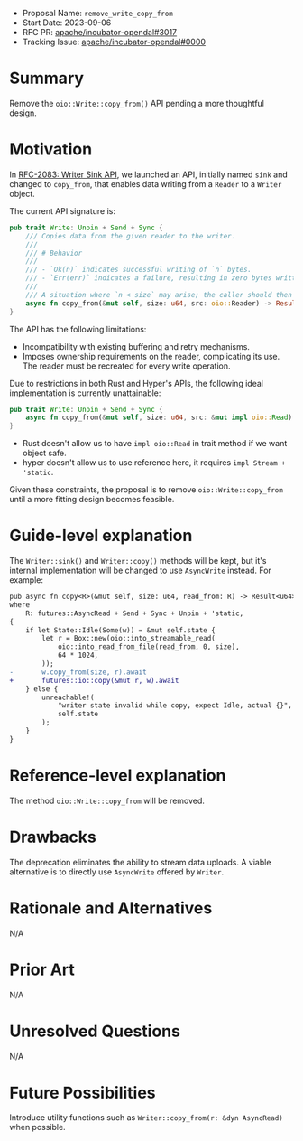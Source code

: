 - Proposal Name: `remove_write_copy_from`
- Start Date: 2023-09-06
- RFC PR: [apache/incubator-opendal#3017](https://github.com/apache/incubator-opendal/pull/3017)
- Tracking Issue: [apache/incubator-opendal#0000](https://github.com/apache/incubator-opendal/issues/0000)

# Summary

Remove the `oio::Write::copy_from()` API pending a more thoughtful design.

# Motivation

In [RFC-2083: Writer Sink API](./2083_writer_sink_api.md), we launched an API, initially named `sink` and changed to `copy_from`, that enables data writing from a `Reader` to a `Writer` object.

The current API signature is:

```rust
pub trait Write: Unpin + Send + Sync {
    /// Copies data from the given reader to the writer.
    ///
    /// # Behavior
    ///
    /// - `Ok(n)` indicates successful writing of `n` bytes.
    /// - `Err(err)` indicates a failure, resulting in zero bytes written.
    ///
    /// A situation where `n < size` may arise; the caller should then transmit the remaining bytes until the full amount is written.
    async fn copy_from(&mut self, size: u64, src: oio::Reader) -> Result<u64>;
}
```

The API has the following limitations:

- Incompatibility with existing buffering and retry mechanisms.
- Imposes ownership requirements on the reader, complicating its use. The reader must be recreated for every write operation.

Due to restrictions in both Rust and Hyper's APIs, the following ideal implementation is currently unattainable:

```rust
pub trait Write: Unpin + Send + Sync {
    async fn copy_from(&mut self, size: u64, src: &mut impl oio::Read) -> Result<u64>;
}
```

- Rust doesn't allow us to have `impl oio::Read` in trait method if we want object safe.
- hyper doesn't allow us to use reference here, it requires `impl Stream + 'static`.

Given these constraints, the proposal is to remove `oio::Write::copy_from` until a more fitting design becomes feasible.

# Guide-level explanation

The `Writer::sink()` and `Writer::copy()` methods will be kept, but it's internal implementation will be changed to use `AsyncWrite` instead. For example:

```diff
pub async fn copy<R>(&mut self, size: u64, read_from: R) -> Result<u64>
where
    R: futures::AsyncRead + Send + Sync + Unpin + 'static,
{
    if let State::Idle(Some(w)) = &mut self.state {
        let r = Box::new(oio::into_streamable_read(
            oio::into_read_from_file(read_from, 0, size),
            64 * 1024,
        ));
-       w.copy_from(size, r).await
+       futures::io::copy(&mut r, w).await
    } else {
        unreachable!(
            "writer state invalid while copy, expect Idle, actual {}",
            self.state
        );
    }
}
```

# Reference-level explanation

The method `oio::Write::copy_from` will be removed.

# Drawbacks

The deprecation eliminates the ability to stream data uploads. A viable alternative is to directly use `AsyncWrite` offered by `Writer`.

# Rationale and Alternatives

N/A

# Prior Art

N/A

# Unresolved Questions

N/A

# Future Possibilities

Introduce utility functions such as `Writer::copy_from(r: &dyn AsyncRead)` when possible.
